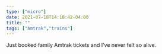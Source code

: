 ```yaml
---
type: ["micro"]
date: 2021-07-18T14:18:42-04:00
title: ""
tags: ["Amtrak","trains"]
---
```

Just booked family Amtrak tickets and I’ve never felt so alive.
